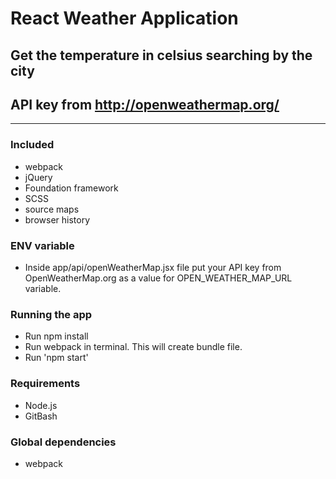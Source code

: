 # React Weather Application #
## Get the temperature in celsius searching by the city ##
## API key from http://openweathermap.org/ ##
- - - -

### Included ###
* webpack
* jQuery
* Foundation framework
* SCSS
* source maps
* browser history

### ENV variable ###
* Inside app/api/openWeatherMap.jsx file put your API key from OpenWeatherMap.org as a value for OPEN_WEATHER_MAP_URL variable.

### Running the app ###
* Run npm install
* Run webpack in terminal. This will create bundle file.
* Run 'npm start'

### Requirements ###
* Node.js
* GitBash

### Global dependencies ###
* webpack